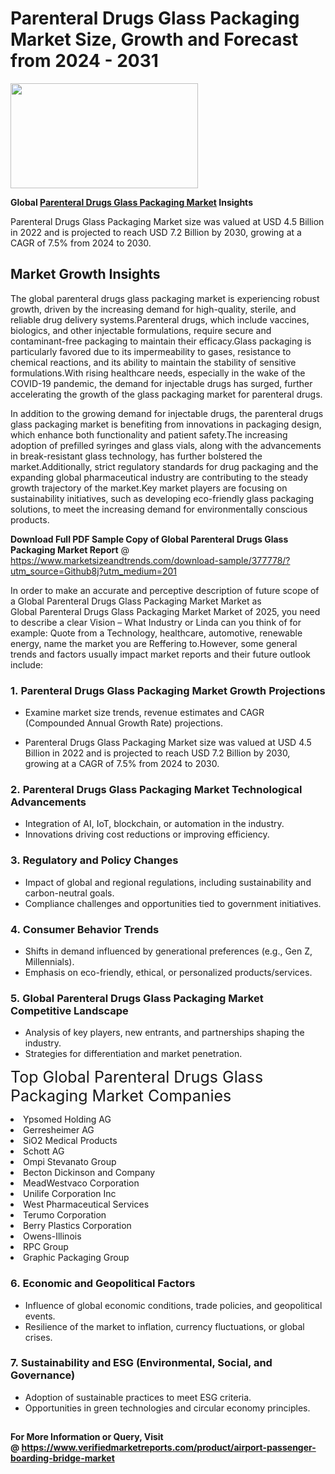 <H1>Parenteral Drugs Glass Packaging Market Size, Growth and Forecast from 2024 - 2031</H1><img class="aligncenter size-medium wp-image-584254" src="https://thirdeyenews.in/wp-content/uploads/2024/09/Global-Market-Research-300x168.jpeg" alt="" width="300" height="168" /><p><strong>Global&nbsp;<a href="https://www.marketsizeandtrends.com/download-sample/377778/?utm_source=Github8j?utm_medium=201">Parenteral Drugs Glass Packaging Market</a> Insights</strong></p><p>Parenteral Drugs Glass Packaging Market size was valued at USD 4.5 Billion in 2022 and is projected to reach USD 7.2 Billion by 2030, growing at a CAGR of 7.5% from 2024 to 2030.</p><p><h2>Market Growth Insights</h2> <p>The global parenteral drugs glass packaging market is experiencing robust growth, driven by the increasing demand for high-quality, sterile, and reliable drug delivery systems.Parenteral drugs, which include vaccines, biologics, and other injectable formulations, require secure and contaminant-free packaging to maintain their efficacy.Glass packaging is particularly favored due to its impermeability to gases, resistance to chemical reactions, and its ability to maintain the stability of sensitive formulations.With rising healthcare needs, especially in the wake of the COVID-19 pandemic, the demand for injectable drugs has surged, further accelerating the growth of the glass packaging market for parenteral drugs. </p> <p>In addition to the growing demand for injectable drugs, the parenteral drugs glass packaging market is benefiting from innovations in packaging design, which enhance both functionality and patient safety.The increasing adoption of prefilled syringes and glass vials, along with the advancements in break-resistant glass technology, has further bolstered the market.Additionally, strict regulatory standards for drug packaging and the expanding global pharmaceutical industry are contributing to the steady growth trajectory of the market.Key market players are focusing on sustainability initiatives, such as developing eco-friendly glass packaging solutions, to meet the increasing demand for environmentally conscious products.</p><p><span class=""><strong>Download Full PDF Sample Copy of Global Parenteral Drugs Glass Packaging Market Report</strong> @ <a href="https://www.marketsizeandtrends.com/download-sample/377778/?utm_source=Github8j?utm_medium=201" target="_blank">https://www.marketsizeandtrends.com/download-sample/377778/?utm_source=Github8j?utm_medium=201</a></span></p><p>In order to make an accurate and perceptive description of future scope of a Global&nbsp;Parenteral Drugs Glass Packaging Market Market as Global&nbsp;Parenteral Drugs Glass Packaging Market Market of 2025, you need to describe a clear Vision &ndash; What Industry or Linda can you think of for example: Quote from a Technology, healthcare, automotive, renewable energy, name the market you are Reffering to.However, some general trends and factors usually impact market reports and their future outlook include:</p><h3>1.&nbsp;<strong>Parenteral Drugs Glass Packaging Market Growth Projections</strong></h3><ul><li>Examine market size trends, revenue estimates and CAGR (Compounded Annual Growth Rate) projections.</li><li><p>Parenteral Drugs Glass Packaging Market size was valued at USD 4.5 Billion in 2022 and is projected to reach USD 7.2 Billion by 2030, growing at a CAGR of 7.5% from 2024 to 2030.</p></li></ul><h3>2.&nbsp;<strong>Parenteral Drugs Glass Packaging Market Technological Advancements</strong></h3><ul><li>Integration of AI, IoT, blockchain, or automation in the industry.</li><li>Innovations driving cost reductions or improving efficiency.</li></ul><h3>3.&nbsp;<strong>Regulatory and Policy Changes</strong></h3><ul><li>Impact of global and regional regulations, including sustainability and carbon-neutral goals.</li><li>Compliance challenges and opportunities tied to government initiatives.</li></ul><h3>4.&nbsp;<strong>Consumer Behavior Trends</strong></h3><ul><li>Shifts in demand influenced by generational preferences (e.g., Gen Z, Millennials).</li><li>Emphasis on eco-friendly, ethical, or personalized products/services.</li></ul><h3>5.&nbsp;<strong>Global Parenteral Drugs Glass Packaging Market Competitive Landscape</strong></h3><ul><li>Analysis of key players, new entrants, and partnerships shaping the industry.</li><li>Strategies for differentiation and market penetration.</li></ul><p data-pm-slice="1 1 []"><span style="color: inherit; font-family: inherit; font-size: 25px;">Top Global Parenteral Drugs Glass Packaging Market Companies</span></p><div class="" data-test-id=""><p><li>Ypsomed Holding AG</li><li> Gerresheimer AG</li><li> SiO2 Medical Products</li><li> Schott AG</li><li> Ompi Stevanato Group</li><li> Becton Dickinson and Company</li><li> MeadWestvaco Corporation</li><li> Unilife Corporation Inc</li><li> West Pharmaceutical Services</li><li> Terumo Corporation</li><li> Berry Plastics Corporation</li><li> Owens-Illinois</li><li> RPC Group</li><li> Graphic Packaging Group</li></p></div><h3>6.&nbsp;<strong>Economic and Geopolitical Factors</strong></h3><ul><li>Influence of global economic conditions, trade policies, and geopolitical events.</li><li>Resilience of the market to inflation, currency fluctuations, or global crises.</li></ul><h3>7.&nbsp;<strong>Sustainability and ESG (Environmental, Social, and Governance)</strong></h3><ul><li>Adoption of sustainable practices to meet ESG criteria.</li><li>Opportunities in green technologies and circular economy principles.</li></ul><h2><strong style="font-size: 14px;">For More Information or Query, Visit @&nbsp;</strong><a style="background-color: #ffffff; font-size: 14px;" href="https://www.marketsizeandtrends.com/report/parenteral-drugs-glass-packaging-market/" target="_blank">https://www.verifiedmarketreports.com/product/airport-passenger-boarding-bridge-market</a></h2>